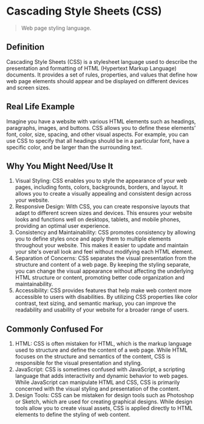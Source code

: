 # Cascading Style Sheets (CSS)

>Web page styling language.

## Definition

Cascading Style Sheets (CSS) is a stylesheet language used to describe the presentation and formatting of HTML (Hypertext Markup Language) documents. It provides a set of rules, properties, and values that define how web page elements should appear and be displayed on different devices and screen sizes.

## Real Life Example

Imagine you have a website with various HTML elements such as headings, paragraphs, images, and buttons. CSS allows you to define these elements’ font, color, size, spacing, and other visual aspects. For example, you can use CSS to specify that all headings should be in a particular font, have a specific color, and be larger than the surrounding text.

## Why You Might Need/Use It

1. Visual Styling: CSS enables you to style the appearance of your web pages, including fonts, colors, backgrounds, borders, and layout. It allows you to create a visually appealing and consistent design across your website.
2. Responsive Design: With CSS, you can create responsive layouts that adapt to different screen sizes and devices. This ensures your website looks and functions well on desktops, tablets, and mobile phones, providing an optimal user experience.
3. Consistency and Maintainability: CSS promotes consistency by allowing you to define styles once and apply them to multiple elements throughout your website. This makes it easier to update and maintain your site's overall look and feel without modifying each HTML element.
4. Separation of Concerns: CSS separates the visual presentation from the structure and content of a web page. By keeping the styling separate, you can change the visual appearance without affecting the underlying HTML structure or content, promoting better code organization and maintainability.
5. Accessibility: CSS provides features that help make web content more accessible to users with disabilities. By utilizing CSS properties like color contrast, text sizing, and semantic markup, you can improve the readability and usability of your website for a broader range of users.

## Commonly Confused For

1. HTML: CSS is often mistaken for HTML, which is the markup language used to structure and define the content of a web page. While HTML focuses on the structure and semantics of the content, CSS is responsible for the visual presentation and styling.
2. JavaScript: CSS is sometimes confused with JavaScript, a scripting language that adds interactivity and dynamic behavior to web pages. While JavaScript can manipulate HTML and CSS, CSS is primarily concerned with the visual styling and presentation of the content.
3. Design Tools: CSS can be mistaken for design tools such as Photoshop or Sketch, which are used for creating graphical designs. While design tools allow you to create visual assets, CSS is applied directly to HTML elements to define the styling of web content.
